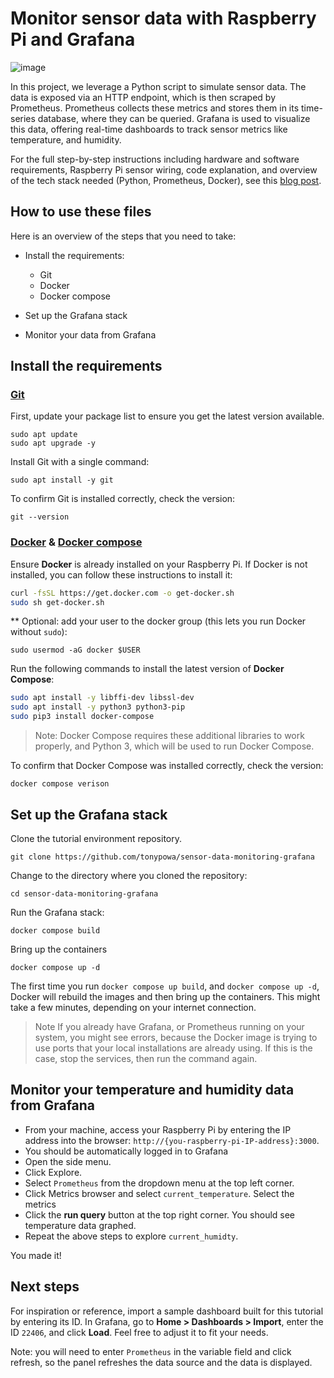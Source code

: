 # Monitor sensor data with Raspberry Pi and Grafana

![image](https://github.com/user-attachments/assets/81caee2b-63ae-47db-bdf5-9f90bc7c10e0)

In this project, we leverage a Python script to simulate sensor data. The data is exposed via an HTTP endpoint, which is then scraped by Prometheus. Prometheus collects these metrics and stores them in its time-series database, where they can be queried. Grafana is used to visualize this data, offering real-time dashboards to track sensor metrics like temperature, and humidity.

For the full step-by-step instructions including hardware and software requirements, Raspberry Pi sensor wiring, code explanation, and overview of the tech stack needed (Python, Prometheus, Docker), see this [blog post](https://grafana.com/blog/2023/10/23/monitor-temperature-and-humidity-with-grafana-and-raspberry-pi/). 

## How to use these files

Here is an overview of the steps that you need to take: 

- Install the requirements:
  - Git
  - Docker
  - Docker compose

- Set up the Grafana stack
- Monitor your data from Grafana

## Install the requirements

### [Git](https://git-scm.com/)

First, update your package list to ensure you get the latest version available.

```
sudo apt update
sudo apt upgrade -y
```

Install Git with a single command:

``` 
sudo apt install -y git
```

To confirm Git is installed correctly, check the version:

``` 
git --version
```

### [Docker](https://docs.docker.com/install/) & [Docker compose](https://docs.docker.com/compose/)

Ensure **Docker** is already installed on your Raspberry Pi. If Docker is not installed, you can follow these instructions to install it:

``` bash
curl -fsSL https://get.docker.com -o get-docker.sh
sudo sh get-docker.sh
```

** Optional: add your user to the docker group (this lets you run Docker without `sudo`):

```
sudo usermod -aG docker $USER
```

Run the following commands to install the latest version of **Docker Compose**:

``` bash
sudo apt install -y libffi-dev libssl-dev
sudo apt install -y python3 python3-pip
sudo pip3 install docker-compose
```

> Note: Docker Compose requires these additional libraries to work properly, and Python 3, which will be used to run Docker Compose.

To confirm that Docker Compose was installed correctly, check the version:

```
docker compose verison
```

## Set up the Grafana stack

Clone the tutorial environment repository.
```
git clone https://github.com/tonypowa/sensor-data-monitoring-grafana
```

Change to the directory where you cloned the repository:
```
cd sensor-data-monitoring-grafana
```

Run the Grafana stack:
```
docker compose build
```

Bring up the containers

```
docker compose up -d
```


The first time you run `docker compose up build`, and `docker compose up -d`,   Docker will rebuild the images and then bring up the containers. This might take a few minutes, depending on your internet connection.

>Note
If you already have Grafana, or Prometheus running on your system, you might see errors, because the Docker image is trying to use ports that your local installations are already using. If this is the case, stop the services, then run the command again.

## Monitor your temperature and humidity data from Grafana

- From your machine, access your Raspberry Pi by entering the IP address into the browser: `http://{you-raspberry-pi-IP-address}:3000`.
- You should be automatically logged in to Grafana
- Open the side menu.
- Click Explore.
- Select `Prometheus` from the dropdown menu at the top left corner.
- Click Metrics browser and select `current_temperature`. Select the metrics
- Click the **run query** button at the top right corner.
 You should see temperature data graphed.
- Repeat the above steps to explore `current_humidty`.

You made it! 

## Next steps

For inspiration or reference, import a sample dashboard built for this tutorial by entering its ID. In Grafana, go to **Home > Dashboards > Import**, enter the ID `22406`, and click **Load**. Feel free to adjust it to fit your needs.

Note: you will need to enter `Prometheus` in the variable field and click refresh, so the panel refreshes the data source and the data is displayed.